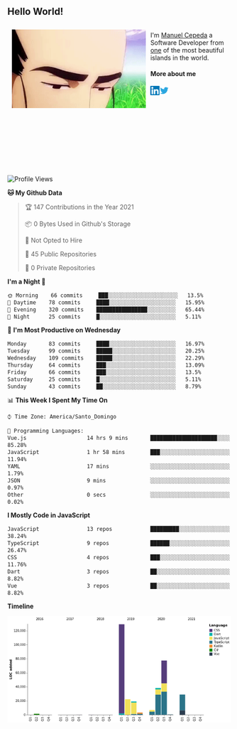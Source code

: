 <h2> Hello World!</h2>

<div style="display:inline-block">
  <img alt="Ah, I see you're a man of culture as well" align="left" width="60%" style="margin: 10px" src="https://raw.githubusercontent.com/mecm1993/mecm1993/master/assets/background.gif">

  I'm [Manuel Cepeda](https://manuelcepeda.dev) a Software Developer from [one](https://en.wikipedia.org/wiki/Dominican_Republic) of the most beautiful islands in the world.

  #### More about me

  <a href="https://www.linkedin.com/in/manuel-cepeda-0336a999/">
    <img align="left" alt="Manuel Cepeda | LinkedIn" width="21px" src="https://raw.githubusercontent.com/mecm1993/mecm1993/master/assets/linkedin.svg" />
  </a>
  <a href="https://twitter.com/mecm1993">
    <img align="left" alt="Manuel Cepeda | Twitter" width="21px" src="https://raw.githubusercontent.com/mecm1993/mecm1993/master/assets/twitter.svg" />
  </a>
  <br />
  <br />
  <br />
  <br />
  <br />
  <br />
  <br />
  <br />
  <br />
  <br />
  <br />
</div>

<!--START_SECTION:waka-->
![Profile Views](http://img.shields.io/badge/Profile%20Views-0-blue)

**🐱 My Github Data** 

> 🏆 147 Contributions in the Year 2021
 > 
> 📦 0 Bytes Used in Github's Storage 
 > 
> 🚫 Not Opted to Hire
 > 
> 📜 45 Public Repositories 
 > 
> 🔑 0 Private Repositories  
 > 
**I'm a Night 🦉** 

```text
🌞 Morning    66 commits     ███░░░░░░░░░░░░░░░░░░░░░░   13.5% 
🌆 Daytime    78 commits     ████░░░░░░░░░░░░░░░░░░░░░   15.95% 
🌃 Evening    320 commits    ████████████████░░░░░░░░░   65.44% 
🌙 Night      25 commits     █░░░░░░░░░░░░░░░░░░░░░░░░   5.11%

```
📅 **I'm Most Productive on Wednesday** 

```text
Monday       83 commits     ████░░░░░░░░░░░░░░░░░░░░░   16.97% 
Tuesday      99 commits     █████░░░░░░░░░░░░░░░░░░░░   20.25% 
Wednesday    109 commits    █████░░░░░░░░░░░░░░░░░░░░   22.29% 
Thursday     64 commits     ███░░░░░░░░░░░░░░░░░░░░░░   13.09% 
Friday       66 commits     ███░░░░░░░░░░░░░░░░░░░░░░   13.5% 
Saturday     25 commits     █░░░░░░░░░░░░░░░░░░░░░░░░   5.11% 
Sunday       43 commits     ██░░░░░░░░░░░░░░░░░░░░░░░   8.79%

```


📊 **This Week I Spent My Time On** 

```text
⌚︎ Time Zone: America/Santo_Domingo

💬 Programming Languages: 
Vue.js                   14 hrs 9 mins       █████████████████████░░░░   85.28% 
JavaScript               1 hr 58 mins        ███░░░░░░░░░░░░░░░░░░░░░░   11.94% 
YAML                     17 mins             ░░░░░░░░░░░░░░░░░░░░░░░░░   1.79% 
JSON                     9 mins              ░░░░░░░░░░░░░░░░░░░░░░░░░   0.97% 
Other                    0 secs              ░░░░░░░░░░░░░░░░░░░░░░░░░   0.02%

```

**I Mostly Code in JavaScript** 

```text
JavaScript               13 repos            █████████░░░░░░░░░░░░░░░░   38.24% 
TypeScript               9 repos             ██████░░░░░░░░░░░░░░░░░░░   26.47% 
CSS                      4 repos             ███░░░░░░░░░░░░░░░░░░░░░░   11.76% 
Dart                     3 repos             ██░░░░░░░░░░░░░░░░░░░░░░░   8.82% 
Vue                      3 repos             ██░░░░░░░░░░░░░░░░░░░░░░░   8.82%

```


**Timeline**

![Chart not found](https://raw.githubusercontent.com/mecm1993/mecm1993/master/charts/bar_graph.png) 


<!--END_SECTION:waka-->